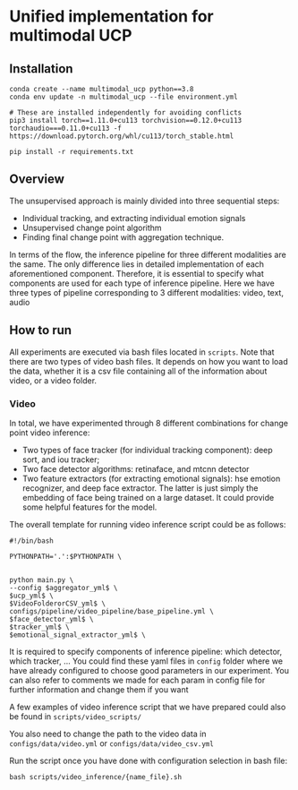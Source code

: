 # Unified implementation for multimodal UCP
## Installation

```
conda create --name multimodal_ucp python==3.8
conda env update -n multimodal_ucp --file environment.yml

# These are installed independently for avoiding conflicts
pip3 install torch==1.11.0+cu113 torchvision==0.12.0+cu113 torchaudio===0.11.0+cu113 -f https://download.pytorch.org/whl/cu113/torch_stable.html

pip install -r requirements.txt

```

## Overview

The unsupervised approach is mainly divided into three sequential steps:
- Individual tracking, and extracting individual emotion signals
- Unsupervised change point algorithm
- Finding final change point with aggregation technique.

In terms of the flow, the inference pipeline for three different modalities are the same. The only difference lies in detailed implementation of each aforementioned component. Therefore, it is essential to specify what components are used for each type of inference pipeline. Here we have three types of pipeline corresponding to 3 different modalities: video, text, audio


## How to run
All experiments are executed via bash files located in ```scripts```. Note that there are two types of video bash files. It depends on how you want to load the data, whether it is a csv file containing all of the information about video, or a video folder.

### Video
In total, we have experimented through 8 different combinations for change point video inference:

- Two types of face tracker (for individual tracking component): deep sort, and iou tracker;
- Two face detector algorithms: retinaface, and mtcnn detector
- Two feature extractors (for extracting emotional signals): hse emotion recognizer, and deep face extractor. The latter is just simply the embedding of face being trained on a large dataset. It could provide some helpful features for the model.

The overall template for running video inference script could be as follows:

```
#!/bin/bash

PYTHONPATH='.':$PYTHONPATH \


python main.py \
--config $aggregator_yml$ \
$ucp_yml$ \
$VideoFolderorCSV_yml$ \
configs/pipeline/video_pipeline/base_pipeline.yml \
$face_detector_yml$ \
$tracker_yml$ \
$emotional_signal_extractor_yml$ \
```

It is required to specify components of inference pipeline: which detector, which tracker, … You could find these yaml files in ```config``` folder where we have already configured to choose good parameters in our experiment. You can also refer to comments we made for each param in config file for further information and change them if you want

A few examples of video inference script that we have prepared could also be found in ```scripts/video_scripts/```

You also need to change the path to the video data in ```configs/data/video.yml``` or ```configs/data/video_csv.yml```

Run the script once you have done with configuration selection in bash file:
```
bash scripts/video_inference/{name_file}.sh
```
